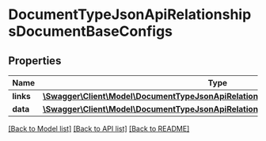 # DocumentTypeJsonApiRelationshipsDocumentBaseConfigs

## Properties
Name | Type | Description | Notes
------------ | ------------- | ------------- | -------------
**links** | [**\Swagger\Client\Model\DocumentTypeJsonApiRelationshipsDocumentBaseConfigsLinks**](DocumentTypeJsonApiRelationshipsDocumentBaseConfigsLinks.md) |  | [optional] 
**data** | [**\Swagger\Client\Model\DocumentTypeJsonApiRelationshipsDocumentBaseConfigsData[]**](DocumentTypeJsonApiRelationshipsDocumentBaseConfigsData.md) |  | [optional] 

[[Back to Model list]](../../README.md#documentation-for-models) [[Back to API list]](../../README.md#documentation-for-api-endpoints) [[Back to README]](../../README.md)

